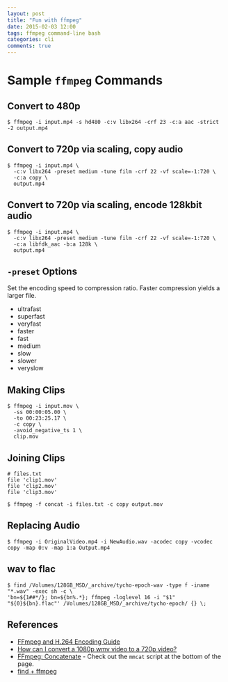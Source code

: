 ```yaml
---
layout: post
title: "Fun with ffmpeg"
date: 2015-02-03 12:00
tags: ffmpeg command-line bash
categories: cli
comments: true
---
```


# Sample `ffmpeg` Commands

## Convert to 480p
```
$ ffmpeg -i input.mp4 -s hd480 -c:v libx264 -crf 23 -c:a aac -strict -2 output.mp4
```

## Convert to 720p via scaling, copy audio
```
$ ffmpeg -i input.mp4 \
  -c:v libx264 -preset medium -tune film -crf 22 -vf scale=-1:720 \
  -c:a copy \
  output.mp4
```

## Convert to 720p via scaling, encode 128kbit audio
```
$ ffmpeg -i input.mp4 \
  -c:v libx264 -preset medium -tune film -crf 22 -vf scale=-1:720 \
  -c:a libfdk_aac -b:a 128k \
  output.mp4
```

## `-preset` Options
Set the encoding speed to compression ratio. Faster compression yields a larger file.
* ultrafast
* superfast
* veryfast
* faster
* fast
* medium
* slow
* slower
* veryslow

## Making Clips

```
$ ffmpeg -i input.mov \
  -ss 00:00:05.00 \
  -to 00:23:25.17 \
  -c copy \
  -avoid_negative_ts 1 \
  clip.mov
```

## Joining Clips

```
# files.txt
file 'clip1.mov'
file 'clip2.mov'
file 'clip3.mov'
```

```
$ ffmpeg -f concat -i files.txt -c copy output.mov
```

## Replacing Audio

```
$ ffmpeg -i OriginalVideo.mp4 -i NewAudio.wav -acodec copy -vcodec copy -map 0:v -map 1:a Output.mp4
```

## wav to flac

```
$ find /Volumes/128GB_MSD/_archive/tycho-epoch-wav -type f -iname "*.wav" -exec sh -c \
'bn=${1##*/}; bn=${bn%.*}; ffmpeg -loglevel 16 -i "$1" "${0}${bn}.flac"' /Volumes/128GB_MSD/_archive/tycho-epoch/ {} \;
```

## References
* [FFmpeg and H.264 Encoding Guide](https://trac.ffmpeg.org/wiki/Encode/H.264)
* [How can I convert a 1080p wmv video to a 720p video?](http://askubuntu.com/questions/99643/how-can-i-convert-a-1080p-wmv-video-to-a-720p-video)
* [FFmpeg: Concatenate](https://trac.ffmpeg.org/wiki/Concatenate) - Check out the `mmcat` script at the bottom of the page.
* [find + ffmpeg](https://unix.stackexchange.com/a/428025/157412)
